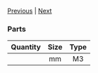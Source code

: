 [Previous](06_Undercarriage_Left.md) | [Next](08_Undercarriage_Back.md)

### Parts
|Quantity|Size|Type|
|---:|:---:|:---:|
||mm|M3|